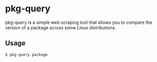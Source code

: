 # pkg-query

pkg-query is a simple web scraping tool that allows you to compare the version of a package across some Linux distributions.

## Usage

```bash
$ pkg-query package
```